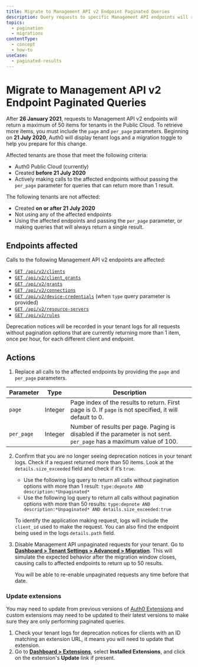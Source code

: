 ```yaml
---
title: Migrate to Management API v2 Endpoint Paginated Queries
description: Query requests to specific Management API endpoints will return up to 50 results instead of all available items. You must now specify `page` and `per_page` parameters.
topics:
  - pagination
  - migrations
contentType:
  - concept
  - how-to
useCase:
  - paginated-results
---
```

# Migrate to Management API v2 Endpoint Paginated Queries

After **26 January 2021**, requests to Management API v2 endpoints will return a maximum of 50 items for tenants in the Public Cloud. To retrieve more items, you must include the `page` and `per_page` parameters. Beginning on **21 July 2020**, Auth0 will display tenant logs and a migration toggle to help you prepare for this change. 

Affected tenants are those that meet the following criteria:

* Auth0 Public Cloud (currently)
* Created **before 21 July 2020**
* Actively making calls to the affected endpoints without passing the `per_page` parameter for queries that can return more than 1 result.

The following tenants are not affected:

* Created **on or after 21 July 2020**
* Not using any of the affected endpoints
* Using the affected endpoints and passing the `per_page` parameter, or making queries that will always return a single result.

## Endpoints affected

Calls to the following Management API v2 endpoints are affected:

* [`GET /api/v2/clients`](/api/management/v2#!/Clients/get_clients)
* [`GET /api/v2/client_grants`](/api/management/v2#!/Clients/client_grants)
* [`GET /api/v2/grants`](/api/management/v2#!/Clients/grants)
* [`GET /api/v2/connections`](/api/management/v2#!/Clients/connections)
* [`GET /api/v2/device-credentials`](/api/management/v2#!/Clients/device_credentials) (when `type` query parameter is provided)
* [`GET /api/v2/resource-servers`](/api/management/v2#!/Clients/resource_servers)
* [`GET /api/v2/rules`](/api/management/v2#!/Clients/rules)

Deprecation notices will be recorded in your tenant logs for all requests without pagination options that are currently returning more than 1 item, once per hour, for each different client and endpoint.

## Actions

1. Replace all calls to the affected endpoints by providing the `page` and `per_page` parameters.

| Parameter | Type | Description |
| -- | -- | -- |
| `page` | Integer | Page index of the results to return. First page is 0. If `page` is not specified, it will default to 0.  |
| `per_page` | Integer | Number of results per page. Paging is disabled if the parameter is not sent. `per_page` has a maximum value of 100. |

2. Confirm that you are no longer seeing deprecation notices in your tenant logs. Check if a request returned more than 50 items. Look at the `details.size_exceeded` field and check if it’s `true`.
    - Use the following log query to return all calls without pagination options with more than 1 result: `type:depnote AND description:*Unpaginated*`
    - Use the following log query to return all calls without pagination options with more than 50 results: `type:depnote AND description:*Unpaginated* AND details.size_exceeded:true`

    To identify the application making request, logs will include the `client_id` used to make the request. You can also find the endpoint being used in the logs `details.path` field.

3. Disable Management API unpaginated requests for your tenant. Go to [**Dashboard > Tenant Settings > Advanced > Migration**](${manage_url}/#/tenant/advanced). This will simulate the expected behavior after the migration window closes, causing calls to affected endpoints to return up to 50 results.

    You will be able to re-enable unpaginated requests any time before that date.

### Update extensions

You may need to update from previous versions of [Auth0 Extensions](/extensions) and custom extensions may need to be updated to their latest versions to make sure they are only performing paginated queries.

1. Check your tenant logs for deprecation notices for clients with an ID matching an extension URL, it means you will need to update that extension.
2. Go to [**Dashboard > Extensions**](${manage_url}/#/extensions), select **Installed Extensions**, and click on the extension's **Update** link if present.
